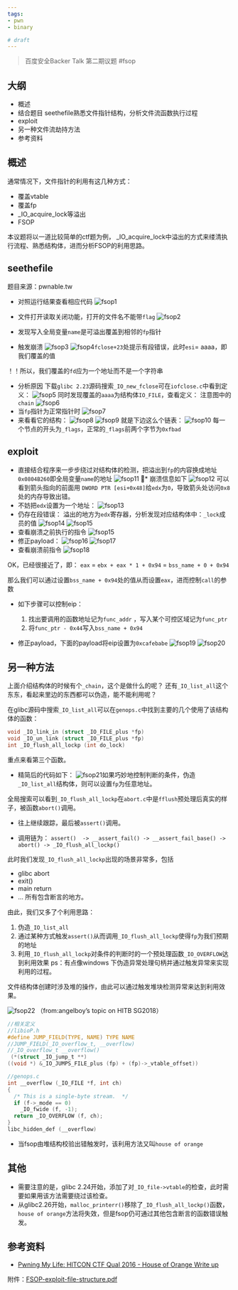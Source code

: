 ```yaml
---
tags:
- pwn 
- binary

# draft
---
```


> 百度安全Backer Talk 第二期议题
#fsop

## 大纲
* 概述
* 结合题目 seethefile熟悉文件指针结构，分析文件流函数执行过程
* exploit
* 另一种文件流劫持方法
* 参考资料



## 概述

通常情况下，文件指针的利用有这几种方式：
* 覆盖vtable
* 覆盖fp
* _IO_acquire_lock等溢出
* FSOP

本议题将以一道比较简单的ctf题为例， _IO_acquire_lock中溢出的方式来缕清执行流程、熟悉结构体，进而分析FSOP的利用思路。


## seethefile
题目来源：pwnable.tw

* 对照运行结果查看相应代码
![fsop1](../assets/2018-10/fsop1.png)
* 文件打开读取关闭功能，打开的文件名不能带`flag`
![fsop2](../assets/2018-10/fsop2.png)
* 发现写入全局变量`name`是可溢出覆盖到相邻的`fp`指针



* 触发崩溃
![fsop3](../assets/2018-10/fsop3.png)
![fsop4](../assets/2018-10/fsop4.png)`fclose+23`处提示有段错误，此时`esi`= aaaa，即我们覆盖的值

！！所以，我们覆盖的`fd`应为一个地址而不是一个字符串

* 分析原因
下载`glibc 2.23`源码搜索`_IO_new_fclose`可在`iofclose.c`中看到定义：
![fsop5](../assets/2018-10/fsop5.png)
同时发现覆盖的`aaaa`为结构体`IO_FILE`，查看定义：
注意图中的 `chain`
![fsop6](../assets/2018-10/fsop6.png)
* 当`fp`指针为正常指针时
![fsop7](../assets/2018-10/fsop7.png)	
* 来看看它的结构：
![fsop8](../assets/2018-10/fsop8.png)
![fsop9](../assets/2018-10/fsop9.png)
就是下边这么个链表：
![fsop10](../assets/2018-10/fsop10.png)
	每一个节点的开头为`_flags`，正常的`_flags`前两个字节为`0xfbad`

## exploit

* 直接结合程序来一步步绕过对结构体的检测，把溢出到`fp`的内容换成地址`0x0804B260`即全局变量`name`的地址
    ![fsop11](../assets/2018-10/fsop11.png)
* 崩溃信息如下
![fsop12](../assets/2018-10/fsop12.png)
可以看到箭头指向的前面用 `DWORD PTR [esi+0x48]`给`edx`为`0`，导致箭头处访问`0x8`处的内存导致出错。
* 不妨把`edx`设置为一个地址：
![fsop13](../assets/2018-10/fsop13.png)
* 仍存在段错误：
溢出的地方为`edx`寄存器，分析发现对应结构体中：`_lock`成员的值
![fsop14](../assets/2018-10/fsop14.png)
![fsop15](../assets/2018-10/fsop15.png)
* 查看崩溃之前执行的指令
![fsop15](../assets/2018-10/fsop16.png)
* 修正payload：
![fsop16](../assets/2018-10/fsop17.png)
![fsop17](../assets/2018-10/fsop18.png)
* 查看崩溃前指令
![fsop18](../assets/2018-10/fsop19.png)

OK，已经很接近了，即：
`eax` = `ebx + eax * 1 + 0x94` = `bss_name + 0 + 0x94` 

那么我们可以通过设置`bss_name + 0x94`处的值从而设置`eax`，进而控制`call`的参数

* 如下步骤可以控制eip：
	1. 找出要调用的函数地址记为`func_addr` ，写入某个可控区域记为`func_ptr`
	2. 将`func_ptr - 0x44`写入`bss_name + 0x94`

* 修正payload，下面的payload将eip设置为`0xcafebabe`
![fsop19](../assets/2018-10/fsop20.png)
![fsop20](../assets/2018-10/fsop21.png)
## 另一种方法
上面介绍结构体的时候有个`_chain`，这个是做什么的呢？
还有`_IO_list_all`这个东东，看起来里边的东西都可以伪造，能不能利用呢？

在glibc源码中搜索`_IO_list_all`可以在`genops.c`中找到主要的几个使用了该结构体的函数：
```c
void _IO_link_in (struct _IO_FILE_plus *fp)
void _IO_un_link (struct _IO_FILE_plus *fp)
int _IO_flush_all_lockp (int do_lock)
```

重点来看第三个函数。
* 精简后的代码如下：
![fsop21](../assets/2018-10/fsop22.png)如果巧妙地控制判断的条件，伪造`_IO_list_all`结构体，则可以设置`fp`为任意地址。

全局搜索可以看到`_IO_flush_all_lockp`在`abort.c`中是`fflush`预处理后真实的样子，被函数`abort()`调用。

* 往上继续跟踪，最后被`assert()`调用。

* 调用链为：
`assert()  -> __assert_fail() -> __assert_fail_base() -> abort() -> _IO_flush_all_lockp()`


此时我们发现`_IO_flush_all_lockp`出现的场景非常多，包括
* glibc abort
* exit()
* main return
* …
所有包含断言的地方。


由此，我们又多了个利用思路：
1. 伪造`_IO_list_all`
2. 通过某种方式触发`assert()`从而调用`_IO_flush_all_lockp`使得`fp`为我们预期的地址
3. 利用`_IO_flush_all_lockp`对条件的判断时的一个预处理函数`_IO_OVERFLOW`达到利用效果
ps：有点像windows 下伪造异常处理句柄并通过触发异常来实现利用的过程。

文件结构体创建时涉及堆的操作，由此可以通过触发堆块检测异常来达到利用效果。

![fsop22](../assets/2018-10/fsop23.png)			（from:angelboy’s topic on HITB SG2018）


```c
//相关定义
//libioP.h
#define JUMP_FIELD(TYPE, NAME) TYPE NAME
//JUMP_FIELD(_IO_overflow_t, __overflow)
//_IO_overflow_t __overflow()
 (*(struct _IO_jump_t **) 
((void *) &_IO_JUMPS_FILE_plus (fp) + (fp)->_vtable_offset))

//genops.c
int __overflow (_IO_FILE *f, int ch)
{
  /* This is a single-byte stream.  */
  if (f->_mode == 0)
    _IO_fwide (f, -1);
  return _IO_OVERFLOW (f, ch);
}
libc_hidden_def (__overflow)


```

* 当fsop由堆结构校验出错触发时，该利用方法又叫`house of orange`


## 其他
* 需要注意的是，glibc 2.24开始，添加了对`_IO_file->vtable`的检查，此时需要如果用该方法需要绕过该检查。
* 从glibc2.26开始，`malloc_printerr()`移除了`_IO_flush_all_lockp()`函数，`house of orange`方法将失效，但是fsop仍可通过其他包含断言的函数错误触发。



## 参考资料
* [Pwning My Life: HITCON CTF Qual 2016 - House of Orange Write up](http://4ngelboy.blogspot.com/2016/10/hitcon-ctf-qual-2016-house-of-orange.html)

附件：[FSOP-exploit-file-structure.pdf](../assets/2018-10/2018-10-15-FSOP-exploit-file-structure.pdf)
